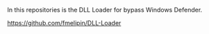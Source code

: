 In this repositories is the DLL Loader for bypass Windows Defender.

https://github.com/fmelipin/DLL-Loader
